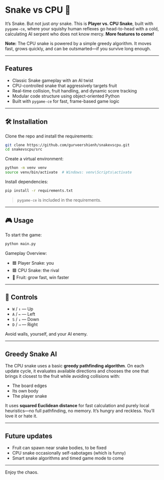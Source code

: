# Snake vs CPU 🐍

It’s Snake. But not just *any* snake. This is **Player vs. CPU Snake**, built with `pygame-ce`, where your squishy human reflexes go head-to-head with a cold, calculating AI serpent who does not know mercy. **More features to come!**

**Note:** The CPU snake is powered by a simple greedy algorithm. It moves fast, grows quickly, and can be outsmarted—if you survive long enough.

---

## Features

- Classic Snake gameplay with an AI twist  
- CPU-controlled snake that aggressively targets fruit  
- Real-time collision, fruit handling, and dynamic score tracking  
- Modular code structure using object-oriented Python  
- Built with `pygame-ce` for fast, frame-based game logic  

---

## 🛠 Installation

Clone the repo and install the requirements:

```bash
git clone https://github.com/gurveershienh/snakevscpu.git
cd snakevscpu/src
```

Create a virtual environment:

```bash
python -m venv venv
source venv/bin/activate  # Windows: venv\Scripts\activate
```

Install dependencies:

```bash
pip install -r requirements.txt
```

> `pygame-ce` is included in the requirements.

---

## 🎮 Usage

To start the game:

```bash
python main.py
```

Gameplay Overview:
- 🟦 Player Snake: you  
- 🟩 CPU Snake: the rival  
- 🔴 Fruit: grow fast, win faster  

---

## 🎯 Controls

- `W` / `↑` — Up  
- `A` / `←` — Left  
- `S` / `↓` — Down  
- `D` / `→` — Right  

Avoid walls, yourself, and your AI enemy.

---

## Greedy Snake AI

The CPU snake uses a basic **greedy pathfinding algorithm**. On each update cycle, it evaluates available directions and chooses the one that brings it closest to the fruit while avoiding collisions with:
- The board edges
- Its own body
- The player snake

It uses **squared Euclidean distance** for fast calculation and purely local heuristics—no full pathfinding, no memory. It’s hungry and reckless. You’ll love it or hate it.

---

## Future updates

- Fruit can spawn near snake bodies, to be fixed
- CPU snake occasionally self-sabotages (which is funny)
- Smart snake algorithms and timed game mode to come

---

Enjoy the chaos.